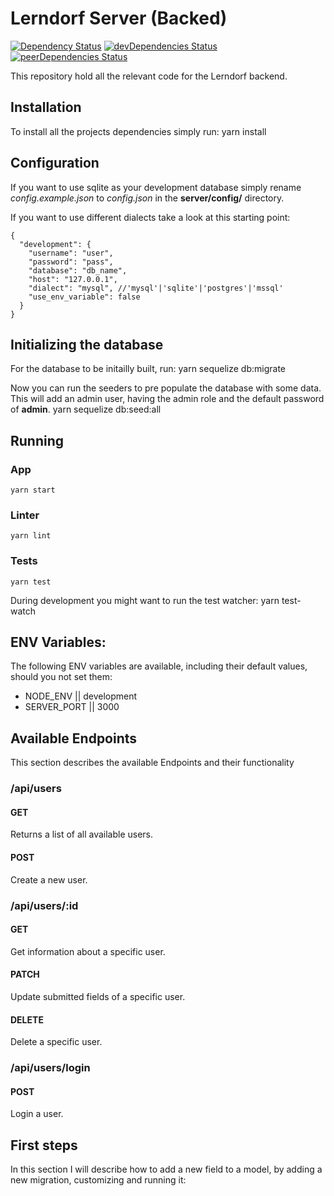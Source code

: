 # Lerndorf Server (Backed)
[![Dependency Status](https://david-dm.org/cswertz/lerndorf.svg?path=server)](https://david-dm.org/cswertz/lerndorf?path=server) [![devDependencies Status](https://david-dm.org/cswertz/lerndorf/dev-status.svg?path=server)](https://david-dm.org/cswertz/lerndorf?type=dev&path=server) [![peerDependencies Status](https://david-dm.org/cswertz/lerndorf/peer-status.svg?path=server)](https://david-dm.org/cswertz/lerndorf?type=peer&path=server)

This repository hold all the relevant code for the Lerndorf backend.

## Installation
To install all the projects dependencies simply run:
    yarn install

## Configuration
If you want to use sqlite as your development database simply rename *config.example.json* to *config.json* in the **server/config/** directory.

If you want to use different dialects take a look at this starting point:
```
{
  "development": {
    "username": "user",
    "password": "pass",
    "database": "db_name",
    "host": "127.0.0.1",
    "dialect": "mysql", //'mysql'|'sqlite'|'postgres'|'mssql'
    "use_env_variable": false
  }
}
```

## Initializing the database
For the database to be initailly built, run:
    yarn sequelize db:migrate

Now you can run the seeders to pre populate the database with some data. This will add an admin user, having the admin role and the default password of **admin**.
    yarn sequelize db:seed:all

## Running
### App
    yarn start

### Linter
    yarn lint

### Tests
    yarn test

During development you might want to run the test watcher:
    yarn test-watch

## ENV Variables:
The following ENV variables are available, including their default values, should you not set them:
* NODE_ENV || development
* SERVER_PORT || 3000

## Available Endpoints
This section describes the available Endpoints and their functionality
### /api/users
#### GET
Returns a list of all available users.

#### POST
Create a new user.

### /api/users/:id
#### GET
Get information about a specific user.

#### PATCH
Update submitted fields of a specific user.

#### DELETE
Delete a specific user.

### /api/users/login
#### POST
Login a user.

## First steps
In this section I will describe how to add a new field to a model, by adding a new migration, customizing and running it:

